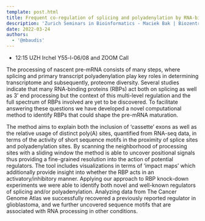 ```yaml
---
template: post.html
title: Frequent co-regulation of splicing and polyadenylation by RNA-binding proteins inferred with MAPP
description: 'Zurich Seminars in Bioinformatics - Maciek Bak | Biozentrum, University of Basel | Swiss Institute of Bioinformatics'
date: 2022-03-24
authors:
  - '@mbaudis'
---
```


* 12:15 UZH Irchel Y55-l-06/08 and ZOOM Call

The processing of nascent pre-mRNA consists of many steps, where splicing and primary transcript polyadenylation play key roles in determining transcriptome and subsequently, proteome diversity. Several studies indicate that many RNA-binding proteins (RBPs) act both on splicing as well as 3’ end processing but the context of this multi-level regulation and the full spectrum of RBPs involved are yet to be discovered. To facilitate answering these questions we have developed a novel computational method to identify RBPs that could shape the pre-mRNA maturation.
<!--more-->
The method aims to explain both the inclusion of ‘cassette’ exons as well as the relative usage of distinct poly(A) sites, quantified from RNA-seq data, in terms of the activity of short sequence motifs in the proximity of splice sites and polyadenylation sites. By scanning the neighborhood of processing sites with a sliding window the method is able to uncover positional signals thus providing a fine-grained resolution into the action of potential regulators. The tool includes visualizations in terms of  ‘impact maps’ which additionally provide insight into whether the RBP acts in an activatory/inhibitory manner. Applying our approach to RBP knock-down experiments we were able to identify both novel and well-known regulators of splicing and/or polyadenylation. Analyzing data from The Cancer Genome Atlas we successfully recovered a previously reported regulator in glioblastoma, and we further uncovered sequence motifs that are associated with RNA processing in other conditions.